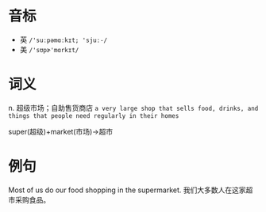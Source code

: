 # 音标

- 英 `/'suːpəmɑːkɪt; 'sjuː-/`
- 美 `/'sʊpɚ'mɑrkɪt/`

# 词义

n. 超级市场；自助售货商店
`a very large shop that sells food, drinks, and things that people need regularly in their homes`



super(超级)+market(市场)→超市

# 例句

Most of us do our food shopping in the supermarket.
我们大多数人在这家超市采购食品。


